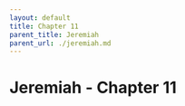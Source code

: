 ```yaml
---
layout: default
title: Chapter 11
parent_title: Jeremiah
parent_url: ./jeremiah.md
---
```


# Jeremiah - Chapter 11
